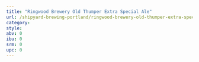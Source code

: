 ```yaml
---
title: "Ringwood Brewery Old Thumper Extra Special Ale"
url: /shipyard-brewing-portland/ringwood-brewery-old-thumper-extra-special-ale/
category: 
style: 
abv: 0
ibu: 0
srm: 0
upc: 0
---
```


